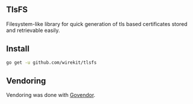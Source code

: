 TlsFS
--------
Filesystem-like library for quick generation of tls based certificates stored and retrievable easily. 

## Install

```bash
go get -u github.com/wirekit/tlsfs
```

## Vendoring
Vendoring was done with [Govendor](https://github.com/kardianos/govendor).
